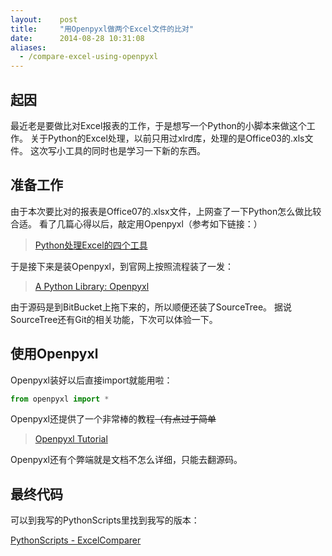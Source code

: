 ```yaml
---
layout:    post
title:     "用Openpyxl做两个Excel文件的比对"
date:      2014-08-28 10:31:08
aliases:
  - /compare-excel-using-openpyxl
---
```


## 起因

最近老是要做比对Excel报表的工作，于是想写一个Python的小脚本来做这个工作。
关于Python的Excel处理，以前只用过xlrd库，处理的是Office03的.xls文件。
这次写小工具的同时也是学习一下新的东西。

<!--MORE-->

## 准备工作

由于本次要比对的报表是Office07的.xlsx文件，上网查了一下Python怎么做比较合适。
看了几篇心得以后，敲定用Openpyxl（参考如下链接：）

>[Python处理Excel的四个工具][4toolForPythonExcel]

于是接下来是装Openpyxl，到官网上按照流程装了一发：

>[A Python Library: Openpyxl][Openpyxl]

由于源码是到BitBucket上拖下来的，所以顺便还装了SourceTree。
据说SourceTree还有Git的相关功能，下次可以体验一下。


## 使用Openpyxl

Openpyxl装好以后直接import就能用啦：

```python
from openpyxl import *
```

Openpyxl还提供了一个非常棒的教程~~（有点过于简单~~

>[Openpyxl Tutorial][OpenpyxlTutorial]

Openpyxl还有个弊端就是文档不怎么详细，只能去翻源码。


## 最终代码

可以到我写的PythonScripts里找到我写的版本：

[PythonScripts - ExcelComparer][ExcelComparer]

[4toolForPythonExcel]:http://www.gocalf.com/blog/python-read-write-excel.html
[Openpyxl]:https://pythonhosted.org/openpyxl/
[OpenpyxlTutorial]:https://pythonhosted.org/openpyxl/tutorial.html
[ExcelComparer]:https://github.com/LKI/PythonScripts/tree/master/ExcelComparer
